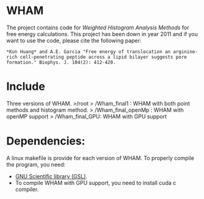 # WHAM
The project contains code for *Weighted Histogram Analysis Methods* for free energy calculations. This project has been down in year 2011 and if you want to use the code, please cite the following paper:   

	*Kun Huang* and A.E. Garcia "Free energy of translocation an arginine-rich cell-penetrating peptide across a lipid bilayer suggests pore formation." Biophys. J. 104(2): 412-420. 

# Include
Three versions of WHAM.
	>/root 
	>	/Wham_final1 : WHAM with both point methods and histogram method. 
	>	/Wham_final_openMp : WHAM with openMP support 
	>	/Wham_final_GPU: WHAM with GPU support 

# Dependencies:
A linux makefile is provide for each version of WHAM. To properly compile the program, you need:
* [GNU Scientific library (GSL)](http://www.gnu.org/software/gsl/).
* To compile WHAM with GPU support, you need to install cuda c compiler.


